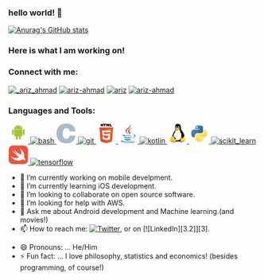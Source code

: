 ### hello world! 👋

[![Anurag's GitHub stats](https://github-readme-stats.vercel.app/api?username=ariz-ahmad)](https://github.com/anuraghazra/github-readme-stats)



### Here is what I am working on!

<h3 align="left">Connect with me:</h3>
<p align="left">
<a href="https://twitter.com/_ariz_ahmad" target="blank"><img align="center" src="https://cdn.jsdelivr.net/npm/simple-icons@3.0.1/icons/twitter.svg" alt="_ariz_ahmad" height="30" width="40" /></a>
<a href="https://linkedin.com/in/ariz-ahmad" target="blank"><img align="center" src="https://cdn.jsdelivr.net/npm/simple-icons@3.0.1/icons/linkedin.svg" alt="ariz-ahmad" height="30" width="40" /></a>
<a href="https://kaggle.com/arizahmed" target="blank"><img align="center" src="https://cdn.jsdelivr.net/npm/simple-icons@3.0.1/icons/kaggle.svg" alt="ariz" height="30" width="40" /></a>
<a href="https://www.leetcode.com/ariz-ahmad" target="blank"><img align="center" src="https://cdn.jsdelivr.net/npm/simple-icons@3.0.1/icons/leetcode.svg" alt="ariz-ahmad" height="30" width="40" /></a>
</p>

<h3 align="left">Languages and Tools:</h3>
<p align="left"> <a href="https://developer.android.com" target="_blank"> <img src="https://raw.githubusercontent.com/devicons/devicon/master/icons/android/android-original-wordmark.svg" alt="android" width="40" height="40"/> </a> <a href="https://www.gnu.org/software/bash/" target="_blank"> <img src="https://www.vectorlogo.zone/logos/gnu_bash/gnu_bash-icon.svg" alt="bash" width="40" height="40"/> </a> <a href="https://www.cprogramming.com/" target="_blank"> <img src="https://raw.githubusercontent.com/devicons/devicon/master/icons/c/c-original.svg" alt="c" width="40" height="40"/> </a> <a href="https://git-scm.com/" target="_blank"> <img src="https://www.vectorlogo.zone/logos/git-scm/git-scm-icon.svg" alt="git" width="40" height="40"/> </a> <a href="https://www.w3.org/html/" target="_blank"> <img src="https://raw.githubusercontent.com/devicons/devicon/master/icons/html5/html5-original-wordmark.svg" alt="html5" width="40" height="40"/> </a> <a href="https://www.java.com" target="_blank"> <img src="https://raw.githubusercontent.com/devicons/devicon/master/icons/java/java-original.svg" alt="java" width="40" height="40"/> </a> <a href="https://kotlinlang.org" target="_blank"> <img src="https://www.vectorlogo.zone/logos/kotlinlang/kotlinlang-icon.svg" alt="kotlin" width="40" height="40"/> </a> <a href="https://www.linux.org/" target="_blank"> <img src="https://raw.githubusercontent.com/devicons/devicon/master/icons/linux/linux-original.svg" alt="linux" width="40" height="40"/> </a> <a href="https://www.python.org" target="_blank"> <img src="https://raw.githubusercontent.com/devicons/devicon/master/icons/python/python-original.svg" alt="python" width="40" height="40"/> </a> <a href="https://scikit-learn.org/" target="_blank"> <img src="https://upload.wikimedia.org/wikipedia/commons/0/05/Scikit_learn_logo_small.svg" alt="scikit_learn" width="40" height="40"/> </a> <a href="https://developer.apple.com/swift/" target="_blank"> <img src="https://raw.githubusercontent.com/devicons/devicon/master/icons/swift/swift-original.svg" alt="swift" width="40" height="40"/> </a> <a href="https://www.tensorflow.org" target="_blank"> <img src="https://www.vectorlogo.zone/logos/tensorflow/tensorflow-icon.svg" alt="tensorflow" width="40" height="40"/> </a> </p>

- 🔭 I’m currently working on mobile develpment.
- 🌱 I’m currently learning iOS development.
- 👯 I’m looking to collaborate on open source software.
- 🤔 I’m looking for help with AWS.
- 💬 Ask me about Android development and Machine learning.(and movies!)
- 📫 How to reach me: [![Twitter][1.2]][1], or on [![LinkedIn][3.2]][3].

<!-- Icons -->

[1.2]: http://i.imgur.com/wWzX9uB.png (twitter icon without padding)
[2.2]: https://img.shields.io/badge/LinkedIn-0077B5?style=for-the-badge&logo=linkedin&logoColor=white (LinkedIn icon without padding)

<!-- Links to your social media accounts -->

[1]: https://twitter.com/Martin_Heinz_
[2]: https://www.linkedin.com/in/ariz-ahmad/
- 😄 Pronouns: ... He/Him
- ⚡ Fun fact: ... I love philosophy, statistics and economics! (besides programming, of course!)

